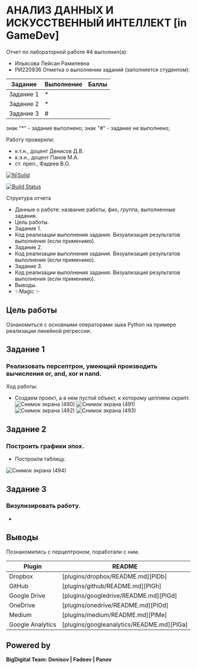 # АНАЛИЗ ДАННЫХ И ИСКУССТВЕННЫЙ ИНТЕЛЛЕКТ [in GameDev]
Отчет по лабораторной работе #4 выполнил(а):
- Ильясова Лейсан Рамилевна
- РИ220936
Отметка о выполнении заданий (заполняется студентом):

| Задание | Выполнение | Баллы |
| ------ | ------ | ------ |
| Задание 1 | * |  |
| Задание 2 | * |  |
| Задание 3 | # |  |

знак "*" - задание выполнено; знак "#" - задание не выполнено;

Работу проверили:
- к.т.н., доцент Денисов Д.В.
- к.э.н., доцент Панов М.А.
- ст. преп., Фадеев В.О.

[![N|Solid](https://cldup.com/dTxpPi9lDf.thumb.png)](https://nodesource.com/products/nsolid)

[![Build Status](https://travis-ci.org/joemccann/dillinger.svg?branch=master)](https://travis-ci.org/joemccann/dillinger)

Структура отчета

- Данные о работе: название работы, фио, группа, выполненные задания.
- Цель работы.
- Задание 1.
- Код реализации выполнения задания. Визуализация результатов выполнения (если применимо).
- Задание 2.
- Код реализации выполнения задания. Визуализация результатов выполнения (если применимо).
- Задание 3.
- Код реализации выполнения задания. Визуализация результатов выполнения (если применимо).
- Выводы.
- ✨Magic ✨

## Цель работы
Ознакомиться с основными операторами зыка Python на примере реализации линейной регрессии.

## Задание 1
### Реализовать персептрон, умеющий производить вычисления or, and, xor и nand.
Ход работы:
- Создаем проект, а в нем пустой объект, к которому цепляем скрипт.
![Снимок экрана (490)](https://github.com/Vedro12/workshop4/assets/127394413/af158778-875c-4c32-a7d5-3024c83c403e)
![Снимок экрана (491)](https://github.com/Vedro12/workshop4/assets/127394413/f66a2665-1f86-4d63-bc8e-44a1049d17a8)
![Снимок экрана (492)](https://github.com/Vedro12/workshop4/assets/127394413/a73d99fc-871d-4d85-ad5b-49b41c21d272)
![Снимок экрана (493)](https://github.com/Vedro12/workshop4/assets/127394413/1183c159-3834-49eb-bd76-1fcb7fe86481)


## Задание 2
### Построить графики эпох.

- Построили таблицу.

![Снимок экрана (494)](https://github.com/Vedro12/workshop4/assets/127394413/a4fbe27b-85a5-4664-84fc-0b41c81552bf)


## Задание 3
### Визулизировать работу.

-

## Выводы

Познакомились с перцептроном, поработали с ним.

| Plugin | README |
| ------ | ------ |
| Dropbox | [plugins/dropbox/README.md][PlDb] |
| GitHub | [plugins/github/README.md][PlGh] |
| Google Drive | [plugins/googledrive/README.md][PlGd] |
| OneDrive | [plugins/onedrive/README.md][PlOd] |
| Medium | [plugins/medium/README.md][PlMe] |
| Google Analytics | [plugins/googleanalytics/README.md][PlGa] |

## Powered by

**BigDigital Team: Denisov | Fadeev | Panov**
